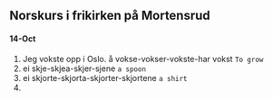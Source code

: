 ## Norskurs i frikirken på Mortensrud

#### 14-Oct

1. Jeg vokste opp i Oslo. å vokse-vokser-vokste-har vokst `To grow`
2. ei skje-skjea-skjer-sjene `a spoon`
3. ei skjorte-skjorta-skjorter-skjortene `a shirt`
4. 

